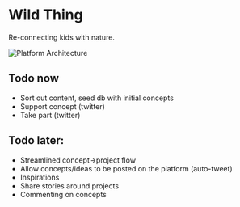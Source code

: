 # Wild Thing

Re-connecting kids with nature.

![Platform Architecture](http://www.goodfornothing.com/wt_url.png)

## Todo now

- Sort out content, seed db with initial concepts
- Support concept (twitter)
- Take part (twitter)

## Todo later:

- Streamlined concept->project flow
- Allow concepts/ideas to be posted on the platform (auto-tweet)
- Inspirations
- Share stories around projects
- Commenting on concepts